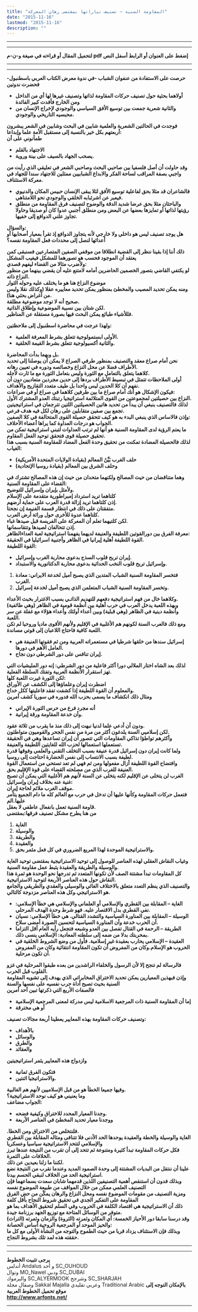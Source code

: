 ```yaml
---
title: "المقاومة السنية – تصنيف تياراتها بمقتضى رهان المعركة"
date: "2015-11-16"
lastmod: "2015-11-16"
description: ""
---
```

---

---

**لتحميل المقال أو قراءته في صيغة و-ن-م pdf إضغط على العنوان أو الرابط أسفل النص**

---



---

**حرصت على الاستفادة من عنفوان الشباب -في ندوة معرض الكتاب العربي باسطنبول- فحضرت ندوتين**

* **أولاهما بحثية حول تصنيف حركات المقاومة لذاتها وتصنيف غيرها لها أي من الداخل ومن الخارج فأفدت كبير الفائدة**
* **والثانية شعرية جمعت بين توسيع الأفق السياسي والوجودي لإخراج الإنسان من محبسيه التاريخي والوجودي.**

**فوجدت في الحالتين الشعرية والعلمية شابين في البحث وشابين في الشعر يبشرون أربعتهم بكل خير بالنسبة إلى مستقبل الأمة علما وإبداعا:  
طمأنوني على أن**

* **الاجتهاد بالقلم**
* **يصحب الجهاد بالسيف على بينة وروية.**

**وقد حاولت أن أصل فلسفيا بين صاحبي البحث وصاحبي الشعر في تعليقي الذي رأيت من واجبي بصفة المراقب لساحة الفكر والابداع الشبابيين ممثلين للاجتهاد سندا للجهاد في معركة الاستئناف.**

* **فالشاعران قد مثلا بحق لفاعلية توسيع الأفق لئلا يبقى الإنسان حبيس المكان والدنيوي فيعبر عن اشرئبابه الخلقي والوجودي نحو اللامتناهي.**
* **والباحثان مثلا بحق عرضا شديد الدقة والوضوح لتصنيف فرق المقاومة من منطلق رؤيتها لذاتها أو تمايزها بعضها عن البعض ومن منطلق أجنبي عدوا كان أو صديقا وحاولا تجاوز علني الدوافع إلى خفيها.**

**والسؤال:  
هل يوجد تصنيف ليس هو داخلي ولا خارجي لأنه يتجاوز الدوافع إذ تقرأ بمعيار أصحابها أو أعدائها لنصل إلى محددات فعل المقاومة نفسه؟**

**ذلك أننا إذا بقينا ننظر إلى القضية انطلاقا من موقفي الصفين المتصارعين فسنبقى كمن يعتقد أن الموجود فحسب هو تصورهما للمشكل فيغيب المشكل  
ولأضرب مثالا من القضاء ليفهم قصدي:  
لو يكتفي القاضي بتصور الخصمين الحاضرين أمامه لامتنع عليه أن يقضي بينهما من منظور النزاع ذاته.  
موضوع النزاع هنا هو ما يختلف عليه وحوله الثوار  
ومنه يمكن تحديد المصيب والمخطئ بمنظور يمكن تحديد معاييره عقلا (وكذلك نقلا وليس من أغراض بحثي هنا).  
صحيح أنه لا توجد موضوعية مطلقة.  
لكن شتان بين نسبية الموضوعية وإطلاق الذاتية.  
فللأشياء طبائع يمكن البحث فيها بصورة مستقلة عن المناظير.**

**ولهذا عرجت في محاضرة اسطنبول إلى ملاحظتين:**

* **الأولى ابستمولوجية تتعلق بشرط المعرفة العلمية.**
* **والثانية أكسيولوجية تتعلق بشرط القيمة الخلقية.**

**بل وبهما بدأت المحاضرة.  
نحن أمام صراع معقد والتصنيف بمنظور طرفي الصراع لا يمكن أن يوصلنا إلى تحديد الأطراف فضلا عن محل النزاع وخصائصه ودوره في تعيين رهانه.  
كلاهما يتعلق بالتعامل مع الثورة وليس بتعامل الثورة مع ما ثارت لأجله.  
أولى الملاحظات تتمثل في تبسيط الأطراف بردها إلى حدين مجردين متعاديين دون أن نفهم أن كلا الحدين ليس واحدا بل طيف متعدد التقازيح والأهداف.  
فيكون الإشكال هو أنك أمام صراع ما بين طرفين كلاهما في صراع أو في صراعات:  
النزاع بين حصيلتين لمجموعتين من القوى المتلائمة استراتيجيا رتبتك العدو المشترك الأول.  
لذلك فالتصنيف بنبغي أن يبدأ من تحديد هاتين الحصيلتين اللتين تترجمان في استراتيجيتين تجمع بين صفين متقابلين على رهان لكل فيه هدف فرعي.  
وإذن فالاساس الذي ينبغي البدء به هو كيف تتحقق حصيلة القوى المتحالفة في كلا الصفين:  
الجواب هو درجات العداوة كما يراها أعضاء الأحلاف.  
ما يعتم الرؤية لدى المقاومة السنية هو أنها لم ترتب العداوات لتبني استراتيجية تمكن من تحقيق حصيلة قوى فتحقق توحيد الفعل المقاوم.  
لذلك فالحصيلة المضادة تمكنت من تحقيق وحدة الفعل المضاد للمقاومة السنية بسبب هذا الغياب:**

* **حلف الغرب بَيِّنُ المعالم (بقيادة الولايات المتحدة الأمريكية)**
* **وحلف الشرق بين المعالم (بقيادة روسيا الإتحادية)**

**وهما متناقضان من حيث المصالح ولكنهما متحدان من حيث إن هذه المصالح تشترك في القضاء على المقاومة السنية:  
ولأمثل بإيران وإسرائيل للتوضيح.  
كلتاهما تريد استرداد إمبراطورية متقدمة على الإسلام  
إذن كلتاهما تريد إزالة قدرة العرب على حماية أرضهم.  
متفقتان على ذلك في انتظار قسمة الغنيمة إن نجحتا.  
كلتاهما عدوة للأخرى حول وراثة أرض العرب.  
لكن كلتيهما تعلم أن المعركة على الفريسة قبل صيدها غباء.  
إذن تتحالفان لصيدها وتتقاسمانها.  
معرفة الفرق بين دورالقوتين اللطيفة والعنيفة لديهما يفهمنا استراتيجية لعبة العداءالظاهر:  
القوة اللطيفة أهلية إيرانيا في الظاهر وأجنبية اسرائيليا في الحقيقة.  
القوة اللطيفة:**

* **إيران تربح قلوب السذج بدعوى محاربة الغرب وإسرائيل.**
* **وإسرائيل تربح قلوب النخب الحداثية بدعوى محاربة الدكتاتورية والاستبداد.**

1. **فتخسر المقاومة السنية الشباب المتدين الذي يصبح أميل لخدعة الايراني: معادة الغرب.**
2. **وتخسر المقاومة السنية الشباب المتعلمن الذي يصبح أميل لخدعة إسرائيل.**

**وكلاهما خال من فهم استراتيجية دفعهم للتهديم الذاتـي بسبب الاغترار بخبث الأعداء.  
وبهذه اللعبة يدخل العرب في حرب أهلية بين أنظمة قومية في الظاهر (وهي طائفية) وأنظمة دينية في الظاهر (وهي قبلية) وبين أعداء أولئك وأعداء هؤلاء مع غفلة عن سر اللعبة.  
ومع ذلك فالعرب السنة لكونهم هم الأغلبية في الإقليم ولأنهم الأقوى ماديا وروحيا لم تكن اللعبة كافية فاحتاج اللاعبان إلى قوتي مساندة.**

* **إسرائيل سندها من خلقها شرطيا في مستعمراته العربية ومن ثم فقوتها العنيفة هي العامل الأهم في دورها.**
* **إيران تنافس على دور الشرطي دون نجاح.**

**لذلك بعد الشاه اختار الملالي دورا أكثر فاعلية من دور الشرطي: إنه دور المليشيات التي تهز استقرار الأنظمة العربية وتفتك السلطة الفعلية.  
لكن الثورة غيرت اللعبة كلها:  
اضطرت إيران وعلماؤها إلى الكشف عن الأوراق  
والمعلوم أن القوة اللطيفة إذا كشفت تفقد فاعليتها ككل خداع.  
ومثال ذلك انكشاف ما يسمى بحزب الله فدوره في سوريا كشف أمرين**

* **أنه مجرد فرع من حرس الثورة الإيراني**
* **وأن خدعة المقاومة ورقة إيرانية.**

**ودون أن أدعي علما لدنيا نبهت إلى ذلك منذ ما يقرب من ثلاثة عقود.  
لكن إسلاميي السنة يلدغون أكثر من مرة من نفس الجحر والقوميون متواطئون.  
وأكثرهم تواطؤا تذاكي المقاومات التي تتصور أن إيران تساعدها وهي في الحقيقة تستعملها استعمالها لحزب الله للغايتين اللطيفة والعنيفة.  
ولما كانت إيران دون إسرائيل قدرة عنيفة بسبب التخلف التقني والعلمي وفوقها قدرة لطيفة بسبب الانتساب إلى نفس الحضارة احتاجت إلى روسيا.  
وافتضاح القوة اللطيفة أزال مفعولها ومن ثم فهي لم تعد تستحي من استعمال القوة العنيفة للغرب الذي من مصلحته القضاء على قوة الإقليم بحق.  
الغرب لن يتخلى عن الإقليم لكنه يتخلى عن السنة لأنهم هم الأغلبية التي يمكن أن تصبح غنية عنه بخلاف إيران وإسرائيل:  
موقف الغرب ملائم لحاجة إيران.  
فتعمل حركات المقاومة وكأنها عليها أن تدخل في حرب مع العالم كله ما دام الجميع يتآمر عليها.الم  
قاومة السنية تعمل بانفعال عاطفي لا بعقل.  
من هنا يطرح مشكل تصنيف فرقها:بمقتضى**

1. **الغاية**
2. **والوسيلة**
3. **والطريقة**
4. **والعقيدة**
5. **والاستراتيجية الموحدة لهذا المربع الضروري في كل فعل مثمر بحق.**

**وغياب النقاش العقلي لهذه العناصر للوصول إلى توحيد الاستراتيجية بمقتضى توحيد الغاية والوسيلة والطريقة والعقيدة يثبط عمل مقاومة السنية.  
كل المقاومات تبدأ مشتتة الصف لأن تكونها المتعدد ثم تدرجها نحو الوحدة هو ثمرة هذا النقاش حول هذه العناصر الأربعة لتوحيد الاستراتيجية.  
والتصنيف الذي ينظم التعدد متعلق بالاختلاف الغائي والوسيلي والعقدي والطريقي والجامع هو الاستراتيجي.وكل هذه العناصر مزدوجة كالتالي.**

* **الغاية – المقابلة بين القطري والإسلامي أو العلماني والإسلامي هي خطأ الإسلامي: نفي القطري بدل الاقتصار عليه. فهو شرط وحدة الهدف المرحلي.**
* **الوسيلة – المقابلة بين المناورة السياسية والتشدد القتالي. هي خطأ الإسلامي: نسيان أن الحرب خدعة وأن المناورة السياسية لتحسين الصورة أمضى سلاح.**
* **الطريقة – الرحمة في القتال تفصل بين العدو وشبعه فتجعل رأيه العام أقل التزاما بمحربتك بدلا من ضمه إلى سلطته المعادية: الإسلامي ينسى ذلك.**
* **العقيدة – الإسلامي يحارب بعقيدة غير إسلامية. فأول من وضع الشروط الخلقية في الحروب هو الإسلام.وكان من المفروض أن تكون المقاومة انتقائية وكان من المفروض أن تكون مرحلية.**

**فالرسالة لم تنجح إلا لأن الرسول والخلفاء الراشدين من بعده طبقوا المرحلية في غزو القلوب قبل الحرب.  
وإذن فبهذين المعيارين يمكن تحديد الاختراق المخابراتي الذي يهدف إلى تشويه المقاومة السنية بحيث تصبح أداة حرب نفسيه على نفسها والسنة  
فالصفات الأربع التي ذكرتها تبين أحد أمرين**

* **إما أن المقاومة السنية ذات المرجعية الاسلامية ليس مدركة لمعنى المرجعية الإسلامية**
* **أو هي مخترقة**

**وتصنيف حركات المقاومة بهذه المعايير يعطينا أربعة مجالات تصنيف:**

* **بالأهداف**
* **والوسائل**
* **والطرق**
* **والعقائد**

**وازدواج هذه المعايير يثمر استراتيجيتين**

* **فتكون الفرق ثمانية**
* **والاستراتيجيا اثنتين.**

**وفيها جميعا الخطأ هو من قبل الإسلاميين لأنهم هم الغالبية.  
وما يعنيني هو كيف نوحد الاستراتيجية؟  
الجواب مضاعف:**

* **وجدنا المعيار المحدد للاختراق وكيفية فضحه.**
* **ووجدنا معيار تحديد المخطئ في العناصر الأربعة**

**.فلنتخلص من الاختراق ومن الخطا.  
الغاية والوسيلة والخطة والعقيدة يوحدها الحد الأدنى فلا تتنافى ومثاله المقابلة بين القطري والإسلامي لتتحد الاستراتيجية سياسيا وعسكريا  
فكل حركات المقاومة تبدأ كثيرة ومتنوعة ثم تتحد إلى أن تقرب من النتيجة عندها تبرز الخلافات على الثمرة.  
لكننا ما زلنا بعيدين عن ذلك.  
علينا أن ننتقل من البديات المشتتة إلى وحدة الصمود المديد وعندما نقرب من النتيجة نضع استراتيجية الحد من الخلاف لنبقي الحسم بيدنا.  
وبذلك فدون أن استنقص أهمية التصنيفين اللذين قدمهما شابان سعدت بسماعهما فإن التصنيف العلمي ممكن من خلال المواقف من طبيعة الموضوع نفسه  
ومزية التصنيف من مقومات الموضوع نفسه ومحل النزاع والرهان يمكّن من حض الفرق المقاومة على التفكير الجدي في تحقيق شروط النجاح بأقل كلفة  
ذلك أن الاستراتيجية هي اقتصاد الكلفة في الحروب وفي السلم لتحقيق الأهداف بما هو متوفر من الوسائل المتاحة مع توزيع الجهد برزنامة جيدة.  
وقد درسنا سابقا دور الأحياز الخمسة: أي المكان وثمرته (الثروة) والزمان وثمرته (التراث) والحيز الموحد أو المرجعية الروحية أساس الحصانة:  
وبذلك فإن الاستئناف يزداد قربا من حيث الطموح والتوجه من النشأة الأولى مع كل ما حققته هذه لمد تلك بشروط النجاح.**

---

---

**يرجى تثبيت الخطوط**   
 أندلس Andalus  و أحد SC\_OUHOUD  
 ونوال MO\_Nawel  ودبي SC\_DUBAI   
 واليرموك SC\_ALYERMOOK  وشرجح SC\_SHARJAH   
 وصقال مجلة Sakkal Majalla وعربي تقليدي Traditional Arabic  **بالإمكان التوجه إلى موقع تحميل الخطوط العربية  
 http://www.arfonts.net/**

---

###
